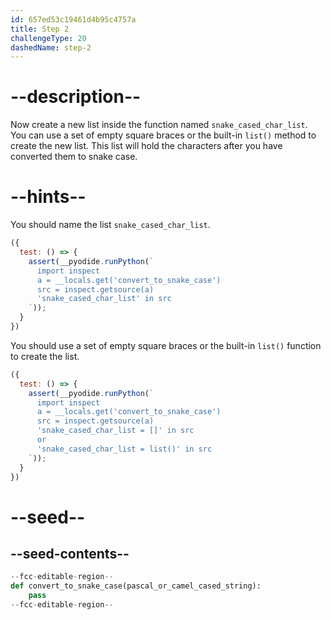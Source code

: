 ```yaml
---
id: 657ed53c19461d4b95c4757a
title: Step 2
challengeType: 20
dashedName: step-2
---
```


# --description--

Now create a new list inside the function named `snake_cased_char_list`. You can use a set of empty square braces or the built-in `list()` method to create the new list. This list will hold the characters after you have converted them to snake case.

# --hints--

You should name the list `snake_cased_char_list`.

```js
({
  test: () => {
    assert(__pyodide.runPython(`
      import inspect
      a = __locals.get('convert_to_snake_case')
      src = inspect.getsource(a)
      'snake_cased_char_list' in src
    `));
  }
})
```

You should use a set of empty square braces or the built-in `list()` function to create the list.

```js
({
  test: () => {
    assert(__pyodide.runPython(`
      import inspect
      a = __locals.get('convert_to_snake_case')
      src = inspect.getsource(a)
      'snake_cased_char_list = []' in src
      or
      'snake_cased_char_list = list()' in src
    `));
  }
})
```

# --seed--

## --seed-contents--

```py
--fcc-editable-region--
def convert_to_snake_case(pascal_or_camel_cased_string):
    pass    
--fcc-editable-region--
```
